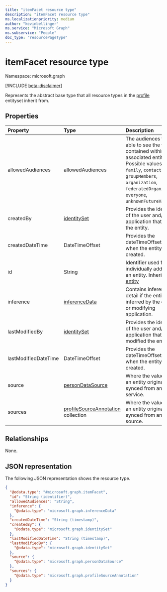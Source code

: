 ```yaml
---
title: "itemFacet resource type"
description: "itemFacet resource type"
ms.localizationpriority: medium
author: "kevinbellinger"
ms.service: "Microsoft Graph"
ms.subservice: "People"
doc_type: "resourcePageType"
---
```


# itemFacet resource type

Namespace: microsoft.graph

[!INCLUDE [beta-disclaimer](../../includes/beta-disclaimer.md)]

Represents the abstract base type that all resource types in the [profile](profile.md) entityset inherit from.

## Properties
|Property|Type|Description|
|:---|:---|:---|
|allowedAudiences|allowedAudiences|The audiences that are able to see the values contained within the associated entity. Possible values are: `me`, `family`, `contacts`, `groupMembers`, `organization`, `federatedOrganizations`, `everyone`, `unknownFutureValue`.|
|createdBy|[identitySet](../resources/identityset.md)|Provides the identifier of the user and/or application that created the entity.|
|createdDateTime|DateTimeOffset|Provides the dateTimeOffset for when the entity was created.|
|id|String|Identifier used for individually addressing an entity. Inherited from [entity](../resources/entity.md)|
|inference|[inferenceData](../resources/inferencedata.md)|Contains inference detail if the entity is inferred by the creating or modifying application.|
|lastModifiedBy|[identitySet](../resources/identityset.md)|Provides the identifier of the user and/or application that last modified the entity.|
|lastModifiedDateTime|DateTimeOffset|Provides the dateTimeOffset for when the entity was created.|
|source|[personDataSource](../resources/persondatasource.md)|Where the values within an entity originated if synced from another service.|
|sources|[profileSourceAnnotation](../resources/profileSourceAnnotation.md) collection|Where the values within an entity originated if synced from another source.|

## Relationships
None.

## JSON representation
The following JSON representation shows the resource type.
<!-- {
  "blockType": "resource",
  "keyProperty": "id",
  "@odata.type": "microsoft.graph.itemFacet",
  "baseType": "microsoft.graph.entity",
  "openType": false
}
-->
``` json
{
  "@odata.type": "#microsoft.graph.itemFacet",
  "id": "String (identifier)",
  "allowedAudiences": "String",
  "inference": {
    "@odata.type": "microsoft.graph.inferenceData"
  },
  "createdDateTime": "String (timestamp)",
  "createdBy": {
    "@odata.type": "microsoft.graph.identitySet"
  },
  "lastModifiedDateTime": "String (timestamp)",
  "lastModifiedBy": {
    "@odata.type": "microsoft.graph.identitySet"
  },
  "source": {
    "@odata.type": "microsoft.graph.personDataSource"
  },
  "sources": {
    "@odata.type": "microsoft.graph.profileSourceAnnotation"
  }
}
```



